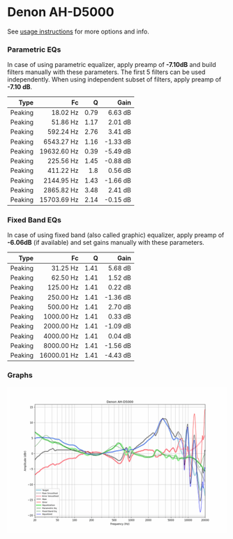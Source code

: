 # Denon AH-D5000
See [usage instructions](https://github.com/jaakkopasanen/AutoEq#usage) for more options and info.

### Parametric EQs
In case of using parametric equalizer, apply preamp of **-7.10dB** and build filters manually
with these parameters. The first 5 filters can be used independently.
When using independent subset of filters, apply preamp of **-7.10 dB**.

| Type    | Fc          |    Q | Gain     |
|--------:|------------:|-----:|---------:|
| Peaking | 18.02 Hz    | 0.79 | 6.63 dB  |
| Peaking | 51.86 Hz    | 1.17 | 2.01 dB  |
| Peaking | 592.24 Hz   | 2.76 | 3.41 dB  |
| Peaking | 6543.27 Hz  | 1.16 | -1.33 dB |
| Peaking | 19632.60 Hz | 0.39 | -5.49 dB |
| Peaking | 225.56 Hz   | 1.45 | -0.88 dB |
| Peaking | 411.22 Hz   | 1.8  | 0.56 dB  |
| Peaking | 2144.95 Hz  | 1.43 | -1.66 dB |
| Peaking | 2865.82 Hz  | 3.48 | 2.41 dB  |
| Peaking | 15703.69 Hz | 2.14 | -0.15 dB |

### Fixed Band EQs
In case of using fixed band (also called graphic) equalizer, apply preamp of **-6.06dB**
(if available) and set gains manually with these parameters.

| Type    | Fc          |    Q | Gain     |
|--------:|------------:|-----:|---------:|
| Peaking | 31.25 Hz    | 1.41 | 5.68 dB  |
| Peaking | 62.50 Hz    | 1.41 | 1.52 dB  |
| Peaking | 125.00 Hz   | 1.41 | 0.22 dB  |
| Peaking | 250.00 Hz   | 1.41 | -1.36 dB |
| Peaking | 500.00 Hz   | 1.41 | 2.70 dB  |
| Peaking | 1000.00 Hz  | 1.41 | 0.33 dB  |
| Peaking | 2000.00 Hz  | 1.41 | -1.09 dB |
| Peaking | 4000.00 Hz  | 1.41 | 0.04 dB  |
| Peaking | 8000.00 Hz  | 1.41 | -1.56 dB |
| Peaking | 16000.01 Hz | 1.41 | -4.43 dB |

### Graphs
![](./Denon%20AH-D5000.png)